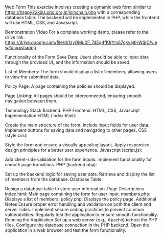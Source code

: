 Web Form
This exercise involves creating a dynamic web form similar to https://happy22kids.uho.org.in/joinchain.php with a corresponding database table. The backend will be implemented in PHP, while the frontend will use HTML, CSS, and Javascript.

Demonstration Video
For a complete working demo, please refer to the drive link.
https://drive.google.com/file/d/1zyGMu0F_7dEq4fKIrYmS7gkvajtHWSjO/view?usp=sharing

Functionality of the Form
Save Data: Users should be able to input data through the provided UI, and the information should be saved.

List of Members: The form should display a list of members, allowing users to view the submitted data.

Policy Page: A page containing the policies should be displayed.

Page Linking: All pages should be interconnected, ensuring smooth navigation between them.

Technology Stack
Backend: PHP
Frontend: HTML, CSS, Javascript
Implementation
HTML (index.html):

Create the main structure of the form.
Include input fields for user data.
Implement buttons for saving data and navigating to other pages.
CSS (style.css):

Style the form and ensure a visually appealing layout.
Apply responsive design principles for a better user experience.
Javascript (script.js):

Add client-side validation for the form inputs.
Implement functionality for smooth page transitions.
PHP (backend.php):

Set up the backend logic for saving user data.
Retrieve and display the list of members from the database.
Database Table:

Design a database table to store user information.
Page Descriptions
index.html: Main page containing the form for user input.
members.php: Displays a list of members.
policy.php: Displays the policy page.
Additional Notes
Ensure proper error handling and validation on both the client and server sides.
Implement secure coding practices to prevent common vulnerabilities.
Regularly test the application to ensure smooth functionality.
Running the Application
Set up a web server (e.g., Apache) to host the PHP files.
Configure the database connection in the PHP backend.
Open the application in a web browser and test the form functionality.
